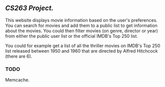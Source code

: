 ## _CS263 Project._

This website displays movie information based on the user's preferences. You can search for movies and add them to a public list to get information about the movies. You could then filter movies (on genre, director or year) from either the public user list or the official IMDB's Top 250 list.

You could for example get a list of all the thriller movies on IMDB's Top 250 list released between 1950 and 1960 that are directed by Alfred Hitchcock (there are 6).

### TODO

Memcache.
